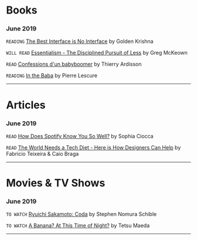 # Books

### June 2019
`READING` [The Best Interface is No Interface](http://www.nointerface.com/book/) by Golden Krishna

`WILL READ` [Essentialism - The Disciplined Pursuit of Less](http://a.co/akwADM4) by Greg McKeown

`READ` [Confessions d'un babyboomer](https://www.amazon.fr/Confessions-dun-babyboomer-Thierry-Ardisson/dp/2290353639) by Thierry Ardisson

`READING` [In the Baba](https://www.amazon.fr/baba-Pierre-Lescure/dp/2253174033/ref=sr_1_1?__mk_fr_FR=ÅMÅŽÕÑ&keywords=In+the+baba&qid=1561302409&s=books&sr=1-1) by Pierre Lescure

---

# Articles

### June 2019

`READ` [How Does Spotify Know You So Well?](https://medium.com/s/story/spotifys-discover-weekly-how-machine-learning-finds-your-new-music-19a41ab76efe) by Sophia Ciocca 

`READ` [The World Needs a Tech Diet - Here is How Designers Can Help](https://essays.uxdesign.cc/tech-diet/?utm_source=densediscovery&utm_medium=email&utm_campaign=newsletter-issue-39) by Fabricio Teixeira & Caio Braga

---

# Movies & TV Shows

### June 2019
`TO WATCH` [Ryuichi Sakamoto: Coda](https://www.youtube.com/watch?v=Fl-pKw5n0mI) by Stephen Nomura Schible

`TO WATCH` [A Banana? At This Time of Night?](https://www.imdb.com/title/tt9010228/) by Tetsu Maeda

---



